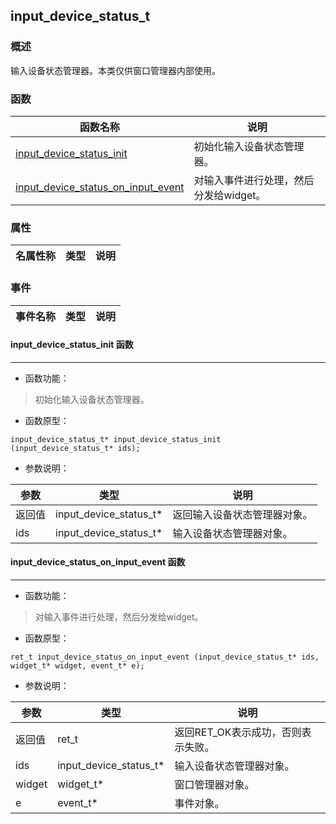 ## input\_device\_status\_t
### 概述
 输入设备状态管理器。本类仅供窗口管理器内部使用。
### 函数
<p id="input_device_status_t_methods">

| 函数名称 | 说明 | 
| -------- | ------------ | 
| <a href="#input_device_status_t_input_device_status_init">input\_device\_status\_init</a> | 初始化输入设备状态管理器。 |
| <a href="#input_device_status_t_input_device_status_on_input_event">input\_device\_status\_on\_input\_event</a> | 对输入事件进行处理，然后分发给widget。 |
### 属性
<p id="input_device_status_t_properties">

| 名属性称 | 类型 | 说明 | 
| -------- | ----- | ------------ | 
### 事件
<p id="input_device_status_t_events">

| 事件名称 | 类型  | 说明 | 
| -------- | ----- | ------- | 
#### input\_device\_status\_init 函数
-----------------------

* 函数功能：

> <p id="input_device_status_t_input_device_status_init"> 初始化输入设备状态管理器。



* 函数原型：

```
input_device_status_t* input_device_status_init (input_device_status_t* ids);
```

* 参数说明：

| 参数 | 类型 | 说明 |
| -------- | ----- | --------- |
| 返回值 | input\_device\_status\_t* | 返回输入设备状态管理器对象。 |
| ids | input\_device\_status\_t* | 输入设备状态管理器对象。 |
#### input\_device\_status\_on\_input\_event 函数
-----------------------

* 函数功能：

> <p id="input_device_status_t_input_device_status_on_input_event"> 对输入事件进行处理，然后分发给widget。



* 函数原型：

```
ret_t input_device_status_on_input_event (input_device_status_t* ids, widget_t* widget, event_t* e);
```

* 参数说明：

| 参数 | 类型 | 说明 |
| -------- | ----- | --------- |
| 返回值 | ret\_t | 返回RET\_OK表示成功，否则表示失败。 |
| ids | input\_device\_status\_t* | 输入设备状态管理器对象。 |
| widget | widget\_t* | 窗口管理器对象。 |
| e | event\_t* | 事件对象。 |
